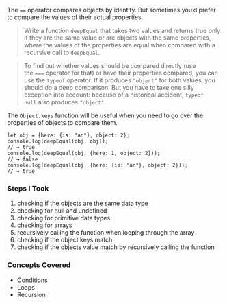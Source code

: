 The `==` operator compares objects by identity. But sometimes you’d prefer to compare the values of their actual properties.

>Write a function `deepEqual` that takes two values and returns true only if they are the same value or are objects with the same properties, where the values of the properties are equal when compared with a recursive call to `deepEqual`.

>To find out whether values should be compared directly (use the `===` operator for that) or have their properties compared, you can use the `typeof` operator. If it produces `"object"` for both values, you should do a deep comparison. But you have to take one silly exception into account: because of a historical accident, `typeof null` also produces `"object"`.

The `Object.keys` function will be useful when you need to go over the properties of objects to compare them.

```
let obj = {here: {is: "an"}, object: 2};
console.log(deepEqual(obj, obj));
// → true
console.log(deepEqual(obj, {here: 1, object: 2}));
// → false
console.log(deepEqual(obj, {here: {is: "an"}, object: 2}));
// → true
```

### Steps I Took

1. checking if the objects are the same data type
2. checking for null and undefined
3. checking for primitive data types
4. checking for arrays
5. recursively calling the function when looping through the array
6. checking if the object keys match
7. checking if the objects value match by recursively calling the function

### Concepts Covered

- Conditions
- Loops
- Recursion
